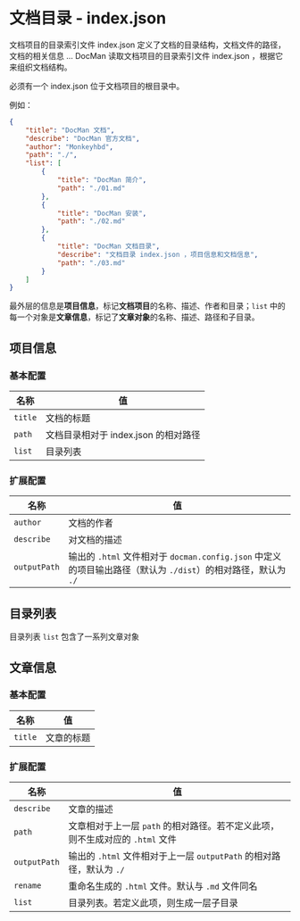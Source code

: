 # 文档目录 - index.json

文档项目的目录索引文件 index.json 定义了文档的目录结构，文档文件的路径，文档的相关信息 ... DocMan 读取文档项目的目录索引文件 index.json ，根据它来组织文档结构。

必须有一个 index.json 位于文档项目的根目录中。

例如：

```json
{
	"title": "DocMan 文档",
	"describe": "DocMan 官方文档",
	"author": "Monkeyhbd",
	"path": "./",
	"list": [
		{
			"title": "DocMan 简介",
			"path": "./01.md"
		},
		{
			"title": "DocMan 安装",
			"path": "./02.md"
		},
		{
			"title": "DocMan 文档目录",
			"describe": "文档目录 index.json ，项目信息和文档信息",
			"path": "./03.md"
		}
	]
}
```

最外层的信息是**项目信息**，标记**文档项目**的名称、描述、作者和目录；`list` 中的每一个对象是**文章信息**，标记了**文章对象**的名称、描述、路径和子目录。

## 项目信息

### 基本配置

| 名称 | 值 |
| --- | --- |
| `title` | 文档的标题 |
| `path` | 文档目录相对于 index.json 的相对路径 |
| `list` | 目录列表 |

### 扩展配置

| 名称 | 值 |
| --- | --- |
| `author` | 文档的作者 |
| `describe` | 对文档的描述 |
| `outputPath` | 输出的 `.html` 文件相对于 `docman.config.json` 中定义的项目输出路径（默认为 `./dist`）的相对路径，默认为 `./` |

## 目录列表

目录列表 `list` 包含了一系列文章对象

## 文章信息

### 基本配置

| 名称 | 值 |
| --- | --- |
| `title` | 文章的标题 |

### 扩展配置

| 名称 | 值 |
| --- | --- |
| `describe` | 文章的描述 |
| `path` | 文章相对于上一层 `path` 的相对路径。若不定义此项，则不生成对应的 `.html` 文件 |
| `outputPath` | 输出的 `.html` 文件相对于上一层 `outputPath` 的相对路径，默认为 `./` |
| `rename` | 重命名生成的 `.html` 文件。默认与 `.md` 文件同名
| `list` | 目录列表。若定义此项，则生成一层子目录 |
